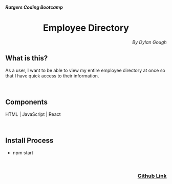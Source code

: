 <h5>Rutgers Coding Bootcamp</h5>
<h1 align="center">Employee Directory</h1>

<p align="right" style="font-style: italic;">By Dylan Gough</p>

<h2>What is this?</h2>

As a user, I want to be able to view my entire employee directory at once so that I have quick access to their information.

<br>


<h2>Components</h2>

HTML | JavaScript | React

<br>

<h2>Install Process</h2>

* npm start

<br>


<h3 align="right"><a href="https://github.com/dylangough/Employee-Directory">Github Link</a></h3>